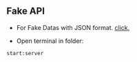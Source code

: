 ## Fake API

- For Fake Datas with JSON format. [click.](https://www.mockaroo.com/)

- Open terminal in folder:
```
start:server
```

